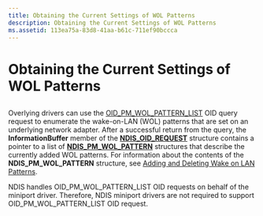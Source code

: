 ```yaml
---
title: Obtaining the Current Settings of WOL Patterns
description: Obtaining the Current Settings of WOL Patterns
ms.assetid: 113ea75a-83d8-41aa-b61c-711ef90bccca
---
```


# Obtaining the Current Settings of WOL Patterns


## <a href="" id="ddk--nr"></a>


Overlying drivers can use the [OID\_PM\_WOL\_PATTERN\_LIST](https://msdn.microsoft.com/library/windows/hardware/ff569772) OID query request to enumerate the wake-on-LAN (WOL) patterns that are set on an underlying network adapter. After a successful return from the query, the **InformationBuffer** member of the [**NDIS\_OID\_REQUEST**](https://msdn.microsoft.com/library/windows/hardware/ff566710) structure contains a pointer to a list of [**NDIS\_PM\_WOL\_PATTERN**](https://msdn.microsoft.com/library/windows/hardware/ff566768) structures that describe the currently added WOL patterns. For information about the contents of the **NDIS\_PM\_WOL\_PATTERN** structure, see [Adding and Deleting Wake on LAN Patterns](adding-and-deleting-wake-on-lan-patterns.md).

NDIS handles OID\_PM\_WOL\_PATTERN\_LIST OID requests on behalf of the miniport driver. Therefore, NDIS miniport drivers are not required to support OID\_PM\_WOL\_PATTERN\_LIST OID request.

 

 





